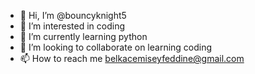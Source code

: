 - 👋 Hi, I’m @bouncyknight5
- 👀 I’m interested in coding
- 🌱 I’m currently learning python
- 💞️ I’m looking to collaborate on learning coding 
- 📫 How to reach me belkacemiseyfeddine@gmail.com

<!---
bouncyknight5/bouncyknight5 is a ✨ special ✨ repository because its `README.md` (this file) appears on your GitHub profile.
You can click the Preview link to take a look at your changes.
--->
